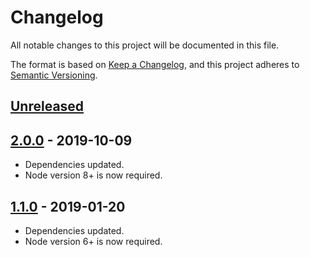 # Changelog
All notable changes to this project will be documented in this file.

The format is based on [Keep a Changelog](https://keepachangelog.com/en/1.0.0/),
and this project adheres to [Semantic Versioning](https://semver.org/spec/v2.0.0.html).

## [Unreleased]

## [2.0.0] - 2019-10-09
- Dependencies updated.
- Node version 8+ is now required.

## [1.1.0] - 2019-01-20
- Dependencies updated.
- Node version 6+ is now required.

[Unreleased]: https://github.com/elliot-nelson/advzip-bin/compare/v2.0.0...HEAD
[2.0.0]: https://github.com/elliot-nelson/advzip-bin/compare/v1.1.0...v2.0.0
[1.1.0]: https://github.com/elliot-nelson/advzip-bin/compare/v1.0.0...v1.1.0
